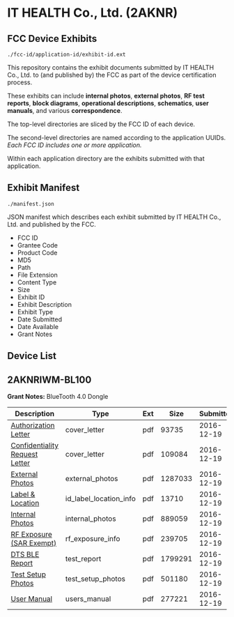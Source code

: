 # IT HEALTH Co., Ltd. (2AKNR)
## FCC Device Exhibits

```
./fcc-id/application-id/exhibit-id.ext
```

This repository contains the exhibit documents submitted by IT HEALTH Co., Ltd. to (and published by) the FCC as part of the device certification process.

These exhibits can include **internal photos**, **external photos**, **RF test reports**, **block diagrams**, **operational descriptions**, **schematics**, **user manuals**, and various **correspondence**.

The top-level directories are sliced by the FCC ID of each device.

The second-level directories are named according to the application UUIDs. *Each FCC ID includes one or more application.*

Within each application directory are the exhibits submitted with that application. 

## Exhibit Manifest

```
./manifest.json
```

JSON manifest which describes each exhibit submitted by IT HEALTH Co., Ltd. and published by the FCC.

- FCC ID
- Grantee Code
- Product Code
- MD5
- Path
- File Extension
- Content Type
- Size
- Exhibit ID
- Exhibit Description
- Exhibit Type
- Date Submitted
- Date Available
- Grant Notes

## Device List
## 2AKNRIWM-BL100
**Grant Notes:** BlueTooth 4.0 Dongle

| Description | Type | Ext | Size | Submitted | Available |
| ----------- | ---- | --- | ---- | --------- | --------- |
| [Authorization Letter](2AKNRIWM-BL100/8c7f94c688136906e22fc9d7764b4c02/3233489.pdf) | cover_letter | pdf | 93735 | 2016-12-19 | 2016-12-19 |
| [Confidentiality Request Letter](2AKNRIWM-BL100/8c7f94c688136906e22fc9d7764b4c02/3233490.pdf) | cover_letter | pdf | 109084 | 2016-12-19 | 2016-12-19 |
| [External Photos](2AKNRIWM-BL100/8c7f94c688136906e22fc9d7764b4c02/3233497.pdf) | external_photos | pdf | 1287033 | 2016-12-19 | 2017-06-17 |
| [Label & Location](2AKNRIWM-BL100/8c7f94c688136906e22fc9d7764b4c02/3233501.pdf) | id_label_location_info | pdf | 13710 | 2016-12-19 | 2016-12-19 |
| [Internal Photos](2AKNRIWM-BL100/8c7f94c688136906e22fc9d7764b4c02/3233498.pdf) | internal_photos | pdf | 889059 | 2016-12-19 | 2017-06-17 |
| [RF Exposure (SAR Exempt)](2AKNRIWM-BL100/8c7f94c688136906e22fc9d7764b4c02/3233496.pdf) | rf_exposure_info | pdf | 239705 | 2016-12-19 | 2016-12-19 |
| [DTS BLE Report](2AKNRIWM-BL100/8c7f94c688136906e22fc9d7764b4c02/3233495.pdf) | test_report | pdf | 1799291 | 2016-12-19 | 2016-12-19 |
| [Test Setup Photos](2AKNRIWM-BL100/8c7f94c688136906e22fc9d7764b4c02/3233500.pdf) | test_setup_photos | pdf | 501180 | 2016-12-19 | 2017-06-17 |
| [User Manual](2AKNRIWM-BL100/8c7f94c688136906e22fc9d7764b4c02/3233499.pdf) | users_manual | pdf | 277221 | 2016-12-19 | 2017-06-17 |
